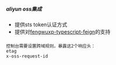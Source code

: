 
##### aliyun oss集成
- 提供sts token认证方式
- 提供对[fengwuxp-typescript-feign](../feign/feign)的支持

####
```
控制台需要设置跨域规则，暴露这2个响应头：
etag
x-oss-request-id
```
